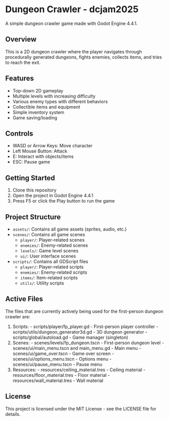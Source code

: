 # Dungeon Crawler - dcjam2025

A simple dungeon crawler game made with Godot Engine 4.4.1.

## Overview

This is a 2D dungeon crawler where the player navigates through procedurally generated dungeons, fights enemies, collects items, and tries to reach the exit.

## Features

- Top-down 2D gameplay
- Multiple levels with increasing difficulty
- Various enemy types with different behaviors
- Collectible items and equipment
- Simple inventory system
- Game saving/loading

## Controls

- WASD or Arrow Keys: Move character
- Left Mouse Button: Attack
- E: Interact with objects/items
- ESC: Pause game

## Getting Started

1. Clone this repository
2. Open the project in Godot Engine 4.4.1
3. Press F5 or click the Play button to run the game

## Project Structure

- `assets/`: Contains all game assets (sprites, audio, etc.)
- `scenes/`: Contains all game scenes
  - `player/`: Player-related scenes
  - `enemies/`: Enemy-related scenes
  - `levels/`: Game level scenes
  - `ui/`: User interface scenes
- `scripts/`: Contains all GDScript files
  - `player/`: Player-related scripts
  - `enemies/`: Enemy-related scripts
  - `items/`: Item-related scripts
  - `utils/`: Utility scripts

## Active Files

The files that are currently actively being used for the first-person dungeon crawler are:

  1. Scripts:
	- scripts/player/fp_player.gd - First-person player controller
	- scripts/utils/dungeon_generator3d.gd - 3D dungeon generator
	- scripts/global/autoload.gd - Game manager (singleton)
  2. Scenes:
	- scenes/levels/fp_dungeon.tscn - First-person dungeon level
	- scenes/ui/main_menu.tscn and main_menu.gd - Main menu
	- scenes/ui/game_over.tscn - Game over screen
	- scenes/ui/options_menu.tscn - Options menu
	- scenes/ui/pause_menu.tscn - Pause menu
  3. Resources:
	- resources/ceiling_material.tres - Ceiling material
	- resources/floor_material.tres - Floor material
	- resources/wall_material.tres - Wall material

## License

This project is licensed under the MIT License - see the LICENSE file for details.

